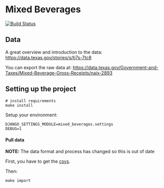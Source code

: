 # Mixed Beverages

[![Build Status](https://travis-ci.org/texas/tx_mixed_beverages.svg?branch=master)](https://travis-ci.org/texas/tx_mixed_beverages)

## Data

A great overview and introduction to the data: https://data.texas.gov/stories/s/tj7s-7tc8

You can export the raw data at:
https://data.texas.gov/Government-and-Taxes/Mixed-Beverage-Gross-Receipts/naix-2893

## Setting up the project

    # install requirements
    make install

Setup your environment:

    DJANGO_SETTINGS_MODULE=mixed_beverages.settings
    DEBUG=1

#### Pull data

**NOTE:** The data format and process has changed so this is out of date

First, you have to get the [csvs](https://www.comptroller.texas.gov/transparency/open-data/search-datasets/).

Then:

    make import
